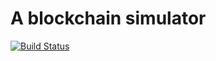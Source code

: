 # A blockchain simulator

[![Build Status](https://travis-ci.com/kaimast/blockchain-simulator.svg?token=8nNhnZqBJD8ys1A271z4&branch=master)](https://travis-ci.com/kaimast/blockchain-simulator)
